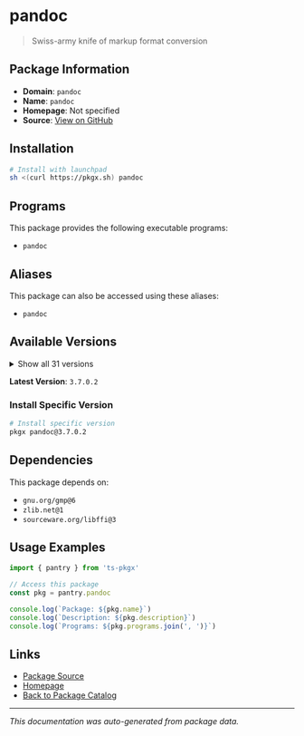# pandoc

> Swiss-army knife of markup format conversion

## Package Information

- **Domain**: `pandoc`
- **Name**: `pandoc`
- **Homepage**: Not specified
- **Source**: [View on GitHub](https://github.com/pkgxdev/pantry/tree/main/projects/pandoc.org/package.yml)

## Installation

```bash
# Install with launchpad
sh <(curl https://pkgx.sh) pandoc
```

## Programs

This package provides the following executable programs:

- `pandoc`

## Aliases

This package can also be accessed using these aliases:

- `pandoc`

## Available Versions

<details>
<summary>Show all 31 versions</summary>

- `3.7.0.2`, `3.7.0.1`, `3.7.0`, `3.6.4`, `3.6.3`
- `3.6.2`, `3.6.1`, `3.6.0`, `3.5.0`, `3.4.0`
- `3.3.0`, `3.2.1`, `3.2.0`, `3.1.13`, `3.1.9`
- `3.1.8`, `3.1.7`, `3.1.6.2`, `3.1.6`, `3.1.5`
- `3.1.4`, `3.1.3`, `3.1.2`, `3.1.12.3`, `3.1.12.2`
- `3.1.12.1`, `3.1.12`, `3.1.11.1`, `3.1.11`, `3.1.10`
- `2.19.2`

</details>

**Latest Version**: `3.7.0.2`

### Install Specific Version

```bash
# Install specific version
pkgx pandoc@3.7.0.2
```

## Dependencies

This package depends on:

- `gnu.org/gmp@6`
- `zlib.net@1`
- `sourceware.org/libffi@3`

## Usage Examples

```typescript
import { pantry } from 'ts-pkgx'

// Access this package
const pkg = pantry.pandoc

console.log(`Package: ${pkg.name}`)
console.log(`Description: ${pkg.description}`)
console.log(`Programs: ${pkg.programs.join(', ')}`)
```

## Links

- [Package Source](https://github.com/pkgxdev/pantry/tree/main/projects/pandoc.org/package.yml)
- [Homepage](#)
- [Back to Package Catalog](../package-catalog.md)

---

*This documentation was auto-generated from package data.*
